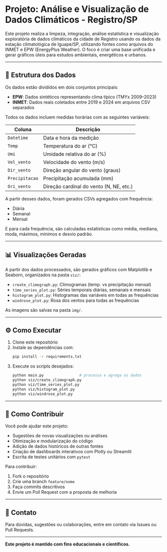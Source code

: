 # Projeto: Análise e Visualização de Dados Climáticos - Registro/SP

Este projeto realiza a limpeza, integração, análise estatística e visualização
exploratória de dados climáticos da cidade de Registro usando os dados da
estação climatológica de Iguape/SP, utilizando fontes como arquivos do
INMET e EPW (EnergyPlus Weather). O foco é criar uma base unificada e gerar
gráficos úteis para estudos ambientais, energéticos e urbanos.

---

## 📁 Estrutura dos Dados

Os dados estão divididos em dois conjuntos principais:

- **EPW**: Dados sintéticos representando clima típico (TMYx 2009–2023)
- **INMET**: Dados reais coletados entre 2019 e 2024 em arquivos CSV separados

Todos os dados incluem medidas horárias com as seguintes variáveis:

| Coluna           | Descrição                                  |
|------------------|---------------------------------------------|
| `Datetime`       | Data e hora da medição                     |
| `Temp`           | Temperatura do ar (°C)                     |
| `Umi`            | Umidade relativa do ar (%)                 |
| `Vel_vento`      | Velocidade do vento (m/s)                  |
| `Dir_vento`      | Direção angular do vento (graus)           |
| `Precipitacao`   | Precipitação acumulada (mm)               |
| `Ori_vento`      | Direção cardinal do vento (N, NE, etc.)    |

A partir desses dados, foram gerados CSVs agregados com frequência:
- Diária
- Semanal
- Mensal

E para cada frequência, são calculadas estatísticas como média, mediana, moda,
máximos, mínimos e desvio padrão.

---

## 📊 Visualizações Geradas

A partir dos dados processados, são gerados gráficos com Matplotlib e Seaborn,
organizados na pasta `viz/`:

- `create_climograph.py`: Climogramas (temp. vs precipitação mensal)
- `time_series_plot.py`: Séries temporais diárias, semanais e mensais
- `histogram_plot.py`: Histogramas das variáveis em todas as frequências
- `windrose_plot.py`: Rosa dos ventos para todas as frequências

As imagens são salvas na pasta `img/`.

---

## ⚙️ Como Executar

1. Clone este repositório
2. Instale as dependências com:
   ```bash
   pip install -r requirements.txt
   ```
3. Execute os scripts desejados:
   ```bash
   python main.py                # processa e agrega os dados
   python viz/create_climograph.py
   python viz/time_series_plot.py
   python viz/histogram_plot.py
   python viz/windrose_plot.py
   ```

---

## 🤝 Como Contribuir

Você pode ajudar este projeto:

- Sugestões de novas visualizações ou análises
- Otimização e modularização do código
- Adição de dados históricos de outras fontes
- Criação de dashboards interativos com Plotly ou Streamlit
- Escrita de testes unitários com `pytest`

Para contribuir:
1. Fork o repositório
2. Crie uma branch `feature/nome`
3. Faça commits descritivos
4. Envie um Pull Request com a proposta de melhoria

---

## 📩 Contato

Para dúvidas, sugestões ou colaborações, entre em contato via Issues ou Pull Requests.

---

**Este projeto é mantido com fins educacionais e científicos.**

